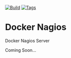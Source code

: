 [![Build](https://img.shields.io/github/actions/workflow/status/cssnr/docker-nginx-proxy/build.yaml?logo=github&logoColor=white&label=build)](https://github.com/cssnr/docker-nginx-proxy/actions/workflows/build.yaml)
[![Tags](https://img.shields.io/github/actions/workflow/status/cssnr/docker-nginx-proxy/tags.yaml?logo=github&logoColor=white&label=tags)](https://github.com/cssnr/docker-nginx-proxy/actions/workflows/tags.yaml)

# Docker Nagios

Docker Nagios Server

Coming Soon...

